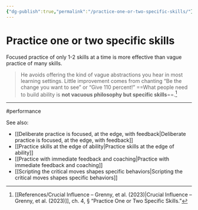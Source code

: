 ```yaml
---
{"dg-publish":true,"permalink":"/practice-one-or-two-specific-skills/"}
---
```



# Practice one or two specific skills

Focused practice of only 1-2 skills at a time is more effective than vague practice of many skills.

> He avoids offering the kind of vague abstractions you hear in most learning settings. Little improvement comes from chanting “Be the change you want to see” or “Give 110 percent!” ==What people need to build ability is **not vacuous philosophy but specific skills**==.[^1]

---
#performance 

See also:
- [[Deliberate practice is focused, at the edge, with feedback\|Deliberate practice is focused, at the edge, with feedback]]
- [[Practice skills at the edge of ability\|Practice skills at the edge of ability]]
- [[Practice with immediate feedback and coaching\|Practice with immediate feedback and coaching]]
- [[Scripting the critical moves shapes specific behaviors\|Scripting the critical moves shapes specific behaviors]]

[^1]: [[References/Crucial Influence – Grenny, et al. (2023)\|Crucial Influence – Grenny, et al. (2023)]], ch. 4, § “Practice One or Two Specific Skills.”